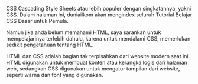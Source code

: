 CSS
Cascading Style Sheets atau lebih populer dengan singkatannya, yakni CSS. Dalam halaman ini, duniailkom akan mengindex seluruh Tutorial Belajar CSS Dasar untuk Pemula.

Namun jika anda belum memahami HTML, saya sarankan untuk mempelajarinya terlebih dahulu, karena untuk mendalami CSS, memerlukan sedikit pengetahuan tentang HTML.

HTML dan CSS adalah bagian tak terpisahkan dari website modern saat ini. HTML digunakan untuk membuat konten atau kerangka logis dari halaman web, sedangkan CSS digunakan untuk mengatur tampilan dari website, seperti warna dan font yang digunakan.
